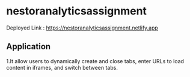 # nestoranalyticsassignment
Deployed Link : https://nestoranalyticsassignment.netlify.app

## Application 
1.It allow users to dynamically create and close tabs, enter URLs to load content in iframes, and switch between tabs.


